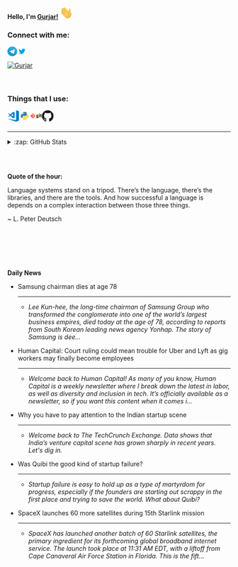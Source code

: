 #### Hello, I'm [Gurjar!](https://GurjarKing.github.io) <img src="https://raw.githubusercontent.com/ABSphreak/ABSphreak/master/gifs/Hi.gif" width="30px"></h2>


### Connect with me:

[<img align="left" alt="Gurjar | Telegram" width="22px" src="https://raw.githubusercontent.com/github/explore/80688e429a7d4ef2fca1e82350fe8e3517d3494d/topics/telegram/telegram.png" />][Telegram]
[<img align="left" alt="Gurjar | Twitter" width="22px" src="https://raw.githubusercontent.com/github/explore/80688e429a7d4ef2fca1e82350fe8e3517d3494d/topics/twitter/twitter.png" />][Twitter]
<br >
<br >
<a href="https://github.com/GurjarKing"><img src="https://komarev.com/ghpvc/?username=GurjarKing" alt="Gurjar" /></a> <br />
<br />
<br />
<!-- <br >

![](https://visitor-badge.glitch.me/badge?page_id=GurjarKing)

<br /> -->

### Things that I use:

[<img align="left" alt="Visual Studio Code" width="26px" src="https://raw.githubusercontent.com/github/explore/80688e429a7d4ef2fca1e82350fe8e3517d3494d/topics/visual-studio-code/visual-studio-code.png" />][VSCode]
[<img align="left" alt="Python" width="26px" src="https://raw.githubusercontent.com/github/explore/80688e429a7d4ef2fca1e82350fe8e3517d3494d/topics/python/python.png" />][Python]
[<img align="left" alt="Git" width="26px" src="https://raw.githubusercontent.com/github/explore/80688e429a7d4ef2fca1e82350fe8e3517d3494d/topics/git/git.png" />][Git]
[<img align="left" alt="GitHub" width="26px" src="https://raw.githubusercontent.com/github/explore/78df643247d429f6cc873026c0622819ad797942/topics/github/github.png" />][Github]

<br />
<br />

---
<details>
  <summary>:zap: GitHub Stats</summary>

<img align="left" alt="Gurjar's Github Stats" src="https://github-readme-stats.vercel.app/api?username=GurjarKing&show_icons=true&hide_border=true&count_private=true&include_all_commit=true&theme=algolia" />

</details>

<!-- ### 🔔 My latest tweet
<a href="https://twitter.com/Gurjar_King43" target="_blank">
	<img src="https://github.com/GurjarKing/GurjarKing/raw/master/tweet.png" width="70%" align="center" alt="Click to view on Twitter" title="My latest tweet, as an image"/>
</a> -->
<br>

<pre>

</pre>

**Quote of the hour:**

Language systems stand on a tripod. There’s the language, there’s the libraries, and there are the tools. And how successful a language is depends on a complex interaction between those three things.

~ L. Peter Deutsch
<pre>

</pre>
<br>
<pre>


</pre>
<strong>Daily News</strong>
  
  - Samsung chairman dies at age 78
     <hr/>
     
      - *Lee Kun-hee, the long-time chairman of Samsung Group who transformed the conglomerate into one of the world’s largest business empires, died today at the age of 78, according to reports from South Korean leading news agency Yonhap. The story of Samsung is dee…*
     
  - Human Capital: Court ruling could mean trouble for Uber and Lyft as gig workers may finally become employees
      <hr/>
      
      - *Welcome back to Human Capital! As many of you know, Human Capital is a weekly newsletter where I break down the latest in labor, as well as diversity and inclusion in tech. It’s officially available as a newsletter, so if you want this content when it comes i…*
      
  - Why you have to pay attention to the Indian startup scene
      <hr/>
      
      - *Welcome back to The TechCrunch Exchange. Data shows that India’s venture capital scene has grown sharply in recent years. Let's dig in.*
      
  - Was Quibi the good kind of startup failure?
      <hr/>
      
      - *Startup failure is easy to hold up as a type of martyrdom for progress, especially if the founders are starting out scrappy in the first place and trying to save the world. What about Quibi?*
       
  - SpaceX launches 60 more satellites during 15th Starlink mission
      <hr/>
       
       - *SpaceX has launched another batch of 60 Starlink satellites, the primary ingredient for its forthcoming global broadband internet service. The launch took place at 11:31 AM EDT, with a liftoff from Cape Canaveral Air Force Station in Florida. This is the fift…*
      

<br />

[VSCode]: https://code.visualstudio.com/
[Python]: https://www.python.org/
[Git]: https://git-scm.com/
[Github]: https://github.com/
[Telegram]: https://t.me/Gurjar_King/
[Twitter]: https://twitter.com/Gurjar_King43/
